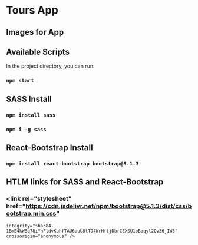 # Tours App

## Images for App


## Available Scripts

In the project directory, you can run:

### `npm start`

## SASS Install

### `npm install sass`

### `npm i -g sass`

## React-Bootstrap Install

### `npm install react-bootstrap bootstrap@5.1.3`

## HTLM links for SASS and React-Bootstrap

### <head> <link rel="stylesheet" href="https://cdn.jsdelivr.net/npm/bootstrap@5.1.3/dist/css/bootstrap.min.css"

    integrity="sha384-1BmE4kWBq78iYhFldvKuhfTAU6auU8tT94WrHftjDbrCEXSU1oBoqyl2QvZ6jIW3" crossorigin="anonymous" />

  <script src="https://unpkg.com/react-bootstrap@next/dist/react-bootstrap.min.js" crossorigin></script>

  </head>

